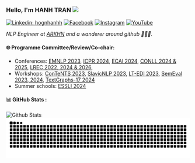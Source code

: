 ### Hello, I'm HANH TRAN <img src="https://media.giphy.com/media/KyCKg4Z3rmyrXMUNuk/source.gif" width="40"></h2>

<!-- [![GitHub honghahnh](https://img.shields.io/github/followers/honghanhh?label=follow&style=social)](https://github.com/honghanhh) -->
[![Linkedin: hognhanhh](https://img.shields.io/badge/-HongHanh-blue?style=flat-square&logo=Linkedin&logoColor=white&link=linkedin.com/in/hồng-hạnh-0b886212a/)](https://www.linkedin.com/in/h%E1%BB%93ng-h%E1%BA%A1nh-0b886212a/)
[![Facebook](https://img.shields.io/badge/Facebook-%231877F2.svg?logo=Facebook&logoColor=white)](https://www.facebook.com/hanh.blaow/) 
[![Instagram](https://img.shields.io/badge/Instagram-%23E4405F.svg?logo=Instagram&logoColor=white)](https://www.instagram.com/hg.h.a.n.h/) 
[![YouTube](https://img.shields.io/badge/YouTube-%23FF0000.svg?logo=YouTube&logoColor=white)](https://www.youtube.com/channel/UCgyBpo_mrzZYYpX37y1LPhA) 

<img align='right' width="200">
<p><em>NLP Engineer at <a href="https://www.arkhn.com/">ARKHN</a> and  a wanderer around github 👋👋👋.
</em></p>


#### 🌐 Programme Committee/Review/Co-chair:
- Conferences:  [EMNLP 2023](https://2023.emnlp.org/),  [ICPR 2024](https://icpr2024.org/), [ECAI 2024](https://www.ecai2024.eu/), [CONLL 2024 & 2025](https://conll.org/), [LREC 2022, 2024 & 2026](https://lrec2026.info/),
- Workshops:  [ConTeNTS 2023](https://contents2023.kulak.kuleuven.be/),  [SlavicNLP 2023](http://bsnlp.cs.helsinki.fi/),  [LT-EDI 2023](https://sites.google.com/view/lt-edi-2023/),  [SemEval 2023, 2024](https://semeval.github.io/SemEval2023/), [TextGraphs-17 2024](https://sites.google.com/view/textgraphs2024)
- Summer schools: [ESSLI 2024](https://2024.esslli.eu/)


#### 📊 GitHub Stats :
<img align="left" alt="Github Stats" src="https://github-readme-stats.vercel.app/api?username=honghanhh&show_icons=true&hide_border=true" />
<!-- <img align="left" src="https://github-readme-stats.vercel.app/api/top-langs?username=honghanhh&show_icons=true&locale=en&layout=compact&hide_border=true" alt="honghanhh" /> -->
<!-- <img align="left" src="https://github-readme-streak-stats.herokuapp.com/?user=honghanhh&show_icons=true&locale=en&layout=compact&hide_border=true" alt="honghanhh" /> -->


<picture>
  <source media="(prefers-color-scheme: dark)" srcset="https://raw.githubusercontent.com/honghanhh/honghanhh/refs/heads/output/github-snake-dark.svg">
  <source media="(prefers-color-scheme: light)" srcset="https://raw.githubusercontent.com/honghanhh/honghanhh/refs/heads/output/github-snake.svg">
  <img alt="github contribution grid snake animation" src="https://raw.githubusercontent.com/honghanhh/honghanhh/refs/heads/output/github-snake.svg">
</picture>
